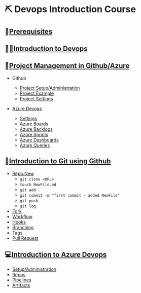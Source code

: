 # ⛏️ Devops Introduction Course

## 🐤[Prerequisites](https://github.com/uerbzr/course-devops-prerequisites)

## 🙋‍♂️[Introduction to Devops](DEVOPS.md)

## 📖[Project Management in Github/Azure](PROJECT.md)

- Github

  - [Project Setup/Administration](https://github.com/uerbzr?tab=projects)
  - [Project Example](https://github.com/users/uerbzr/projects/13/views/1)
  - [Project Settings](https://github.com/users/uerbzr/projects/13/settings)

- [Azure Devops](AZUREDEVOPS.md)
  - [Settings](https://xtonproductions.visualstudio.com/course-devops/_settings/)
  - [Azure Boards](https://xtonproductions.visualstudio.com/course-devops/_boards/board/t/course-devops%20Team/Stories)
  - [Azure Backlogs]()
  - [Azure Sprints](https://xtonproductions.visualstudio.com/course-devops/_sprints/taskboard/course-devops%20Team/course-devops/Iteration%201)
  - [Azure Dashboards](https://xtonproductions.visualstudio.com/course-devops/_dashboards/dashboard/c64786b3-e552-4f1b-acb4-598ae3e1d402)
  - [Azure Queries](https://xtonproductions.visualstudio.com/course-devops/_queries/favorites/)

## 🔎[Introduction to Git using Github](GITHUB.md)

- [Repo.New](https://repo.new)
  - `git clone <URL>`
  - `touch NewFile.md`
  - `git add .`
  - `git commit -m "first commit - added NewFile"`
  - `git push`
  - `git log`
- [Fork](https://github.com/uerbzr/WPF-Samples)
- [Workflow](https://github.com/uerbzr/course-devops-example)
- [Hooks](https://github.com/uerbzr/course-devops-hooks)
- [Branching](https://github.com/uerbzr/course-devops-branch-example)
- [Tags](https://github.com/uerbzr/course-devops-tags)
- [Pull Request](https://github.com/uerbzr/course-devops-pullrequest)

## 💻[Introduction to Azure Devops](AZUREDEVOPS.md)

- [Setup/Administration](https://xtonproductions.visualstudio.com/)
- [Repos](https://xtonproductions.visualstudio.com/_git/course-repos)
- [Pipelines](https://xtonproductions.visualstudio.com/course-devops-pipelines/_build)
- [Artifacts](https://xtonproductions.visualstudio.com/)
